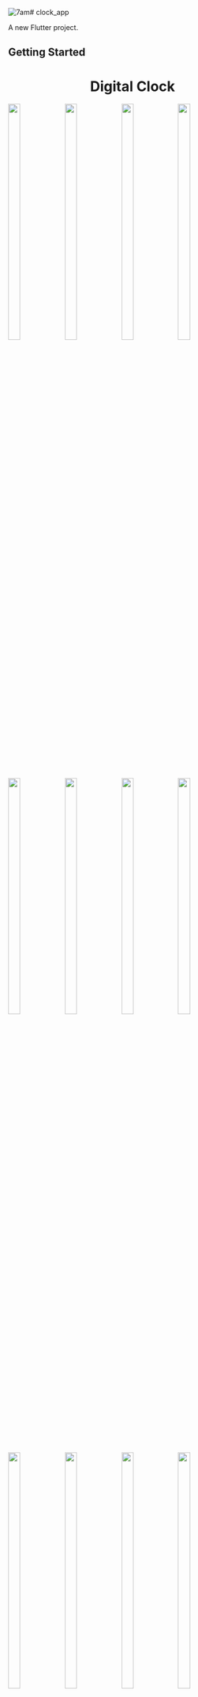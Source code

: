 ![7am](https://github.com/user-attachments/assets/fb20f4f7-8e10-4c6a-9c92-70b3403baaf9)# clock_app

A new Flutter project.

## Getting Started

<h1 align="center">Digital Clock</h1>
<p>
 
  <img src="https://github.com/user-attachments/assets/1fe80889-896b-4274-9b0a-23d4fd99d544" width="22%" Height="35%">
  <img src="https://github.com/user-attachments/assets/52ee8209-50f8-4e09-84b5-aa8fa57f7faf" width="22%" Height="35%">
  <img src="https://github.com/user-attachments/assets/56baf5f7-e8a1-4899-84a5-594a17b65c88" width="22%" Height="35%">

  <img src="https://github.com/user-attachments/assets/ef7f9037-2994-4753-9ea4-733b838bc8cd" width="22%" Height="35%">
  <img src="https://github.com/user-attachments/assets/bff9961d-3199-46d4-ab65-94e923a688e6" width="22%" Height="35%">
  <img src="https://github.com/user-attachments/assets/6a3960b8-a7f4-4302-b275-35d145afdb3a" width="22%" Height="35%">
  <img src="https://github.com/user-attachments/assets/9713f346-17e0-4ceb-bbc3-3fb663203617" width="22%" Height="35%">
  <img src="https://github.com/user-attachments/assets/37a4ed56-4214-407d-9321-36c252f83ea7" width="22%" Height="35%">
  <img src="https://github.com/user-attachments/assets/774b6d5d-417f-4a6c-a4de-c9c51fb36f35" width="22%" Height="35%">
  <img src="https://github.com/user-attachments/assets/78c87201-4da1-40b0-b00d-95d99e7430bf" width="22%" Height="35%">
  <img src="https://github.com/user-attachments/assets/b6b31653-8798-4ffe-9300-3e2c47c641a9" width="22%" Height="35%">
  <img src="" width="22%" Height="35%">
  <img src="" width="22%" Height="35%">

  <img src="" width="22%" Height="35%">
  <img src="" width="22%" Height="35%">
  <img src="" width="22%" Height="35%">
  </p>
